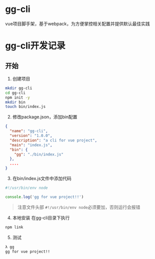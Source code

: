 # gg-cli
vue项目脚手架，基于webpack，为方便掌控相关配置并提供默认最佳实践

# gg-cli开发记录
## 开始
1. 创建项目
```sh
mkdir gg-cli
cd gg-cli
npm init -y
mkdir bin
touch bin/index.js
```

2. 修改package.json，添加bin配置
```json
{
  "name": "gg-cli",
  "version": "1.0.0",
  "description": "a cli for vue project",
  "main": "index.js",
  "bin": {
    "gg": "./bin/index.js"
  },
  ....
}

```
3. 在bin/index.js文件中添加代码
```js
#!/usr/bin/env node

console.log('gg for vue project!!')
```
> 注意文件头部 `#!/usr/bin/env node`必须要加，否则运行会报错

4. 本地安装
在gg-cli目录下执行
```sh
npm link
```

5. 测试
```sh
λ gg
gg for vue project!!
```